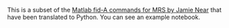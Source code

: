 This is a subset of the [Matlab fid-A commands for MRS by Jamie Near](https://github.com/CIC-methods/FID-A) that have been translated to Python. You can see an example notebook.

